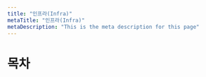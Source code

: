 ```yaml
---
title: "인프라(Infra)"
metaTitle: "인프라(Infra)"
metaDescription: "This is the meta description for this page"
---
```


# 목차

